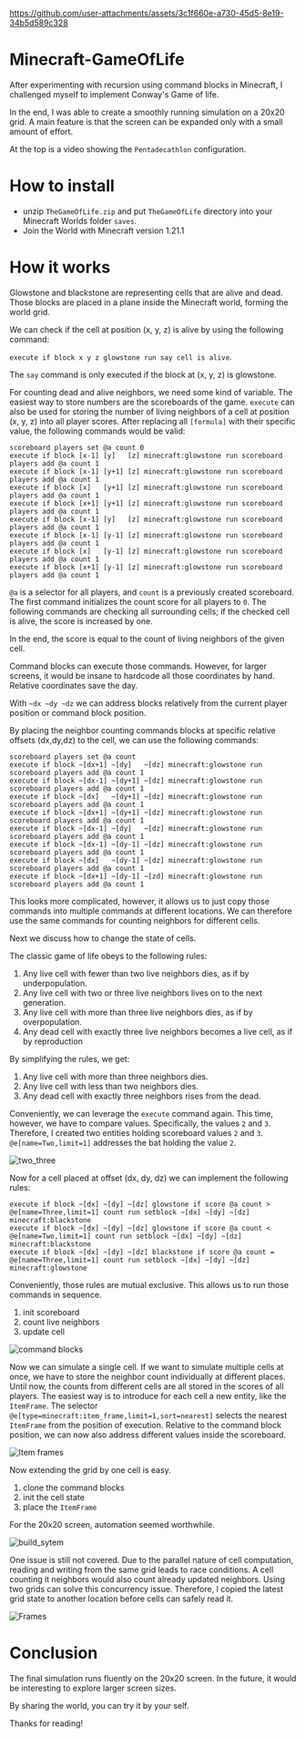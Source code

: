 <https://github.com/user-attachments/assets/3c1f660e-a730-45d5-8e19-34b5d589c328>

# Minecraft-GameOfLife

After experimenting with recursion using command blocks in Minecraft, I challenged myself to implement Conway's Game of life.

In the end, I was able to create a smoothly running simulation on a 20x20 grid.
A main feature is that the screen can be expanded only with a small amount of effort.

At the top is a video showing the `Pentadecathlon` configuration.

# How to install

- unzip `TheGameOfLife.zip` and put `TheGameOfLife` directory into your Minecraft Worlds folder `saves`.
- Join the World with Minecraft version 1.21.1

# How it works

Glowstone and blackstone are representing cells that are alive and dead.
Those blocks are placed in a plane inside the Minecraft world, forming the world grid.



We can check if the cell at position (x, y, z) is alive by using the following command:

`execute if block x y z glowstone run say cell is alive`.

The `say` command is only executed if the block at (x, y, z) is glowstone.

For counting dead and alive neighbors, we need some kind of variable. 
The easiest way to store numbers are the scoreboards of the game. 
`execute` can also be used for storing the number of living neighbors of a cell at position (x, y, z) into all player scores.
After replacing all `[formula]` with their specific value, the following commands would be valid:

```
scoreboard players set @a count 0
execute if block [x-1] [y]   [z] minecraft:glowstone run scoreboard players add @a count 1
execute if block [x-1] [y+1] [z] minecraft:glowstone run scoreboard players add @a count 1
execute if block [x]   [y+1] [z] minecraft:glowstone run scoreboard players add @a count 1
execute if block [x+1] [y+1] [z] minecraft:glowstone run scoreboard players add @a count 1
execute if block [x-1] [y]   [z] minecraft:glowstone run scoreboard players add @a count 1
execute if block [x-1] [y-1] [z] minecraft:glowstone run scoreboard players add @a count 1
execute if block [x]   [y-1] [z] minecraft:glowstone run scoreboard players add @a count 1
execute if block [x+1] [y-1] [z] minecraft:glowstone run scoreboard players add @a count 1
```

`@a` is a selector for all players, and `count` is a previously created scoreboard.
The first command initializes the count score for all players to `0`.
The following commands are checking all surrounding cells; if the checked cell is alive, the score is increased by one.

In the end, the score is equal to the count of living neighbors of the given cell.

Command blocks can execute those commands.
However, for larger screens, it would be insane to hardcode all those coordinates by hand.
Relative coordinates save the day.

With `~dx ~dy ~dz` we can address blocks relatively from the current player position or command block position.

By placing the neighbor counting commands blocks at specific relative offsets (dx,dy,dz) to the cell, we can use the following commands:

```
scoreboard players set @a count
execute if block ~[dx+1] ~[dy]   ~[dz] minecraft:glowstone run scoreboard players add @a count 1
execute if block ~[dx-1] ~[dy+1] ~[dz] minecraft:glowstone run scoreboard players add @a count 1
execute if block ~[dx]   ~[dy+1] ~[dz] minecraft:glowstone run scoreboard players add @a count 1
execute if block ~[dx+1] ~[dy+1] ~[dz] minecraft:glowstone run scoreboard players add @a count 1
execute if block ~[dx-1] ~[dy]   ~[dz] minecraft:glowstone run scoreboard players add @a count 1
execute if block ~[dx-1] ~[dy-1] ~[dz] minecraft:glowstone run scoreboard players add @a count 1
execute if block ~[dx]   ~[dy-1] ~[dz] minecraft:glowstone run scoreboard players add @a count 1
execute if block ~[dx+1] ~[dy-1] ~[zd] minecraft:glowstone run scoreboard players add @a count 1
```

This looks more complicated, however, it allows us to just copy those commands into multiple commands at different locations.
We can therefore use the same commands for counting neighbors for different cells.

Next we discuss how to change the state of cells.

The classic game of life obeys to the following rules:

1. Any live cell with fewer than two live neighbors dies, as if by underpopulation.
2. Any live cell with two or three live neighbors lives on to the next generation.
3. Any live cell with more than three live neighbors dies, as if by overpopulation.
4. Any dead cell with exactly three live neighbors becomes a live cell, as if by reproduction

By simplifying the rules, we get:

1. Any live cell with more than three neighbors dies.
2. Any live cell with less than two neighbors dies.
3. Any dead cell with exactly three neighbors rises from the dead.

Conveniently, we can leverage the `execute` command again.
This time, however, we have to compare values.
Specifically, the values `2` and `3`.
Therefore, I created two entities holding scoreboard values `2` and `3`.
`@e[name=Two,limit=1]` addresses the bat holding the value `2`.

![two_three](https://github.com/user-attachments/assets/c02f664d-c180-4aa7-882e-38841f6dc241)

Now for a cell placed at offset (dx, dy, dz) we can implement the following rules:

```
execute if block ~[dx] ~[dy] ~[dz] glowstone if score @a count > @e[name=Three,limit=1] count run setblock ~[dx] ~[dy] ~[dz] minecraft:blackstone
execute if block ~[dx] ~[dy] ~[dz] glowstone if score @a count < @e[name=Two,limit=1] count run setblock ~[dx] ~[dy] ~[dz] minecraft:blackstone
execute if block ~[dx] ~[dy] ~[dz] blackstone if score @a count = @e[name=Three,limit=1] count run setblock ~[dx] ~[dy] ~[dz] minecraft:glowstone
```

Conveniently, those rules are mutual exclusive.
This allows us to run those commands in sequence.

1. init scoreboard
2. count live neighbors
3. update cell

![command blocks](https://github.com/user-attachments/assets/4972ce82-be88-4a60-ad73-dd13b212173f)

Now we can simulate a single cell.
If we want to simulate multiple cells at once, we have to store the neighbor count individually at different places.
Until now, the counts from different cells are all stored in the scores of all players.
The easiest way is to introduce for each cell a new entity, like the `ItemFrame`.
The selector `@e[type=minecraft:item_frame,limit=1,sort=nearest]` selects the nearest `ItemFrame` from the position of execution.
Relative to the command block position, we can now also address different values inside the scoreboard.

![Item frames](https://github.com/user-attachments/assets/1940732c-f6f0-44e9-9486-f0efcdda5b0c)

Now extending the grid by one cell is easy.

1. clone the command blocks
2. init the cell state
3. place the `ItemFrame`

For the 20x20 screen, automation seemed worthwhile.

![build_sytem](https://github.com/user-attachments/assets/7eb0baf7-caca-437e-b1c5-0093e53f5417)

One issue is still not covered.
Due to the parallel nature of cell computation, reading and writing from the same grid leads to race conditions.
A cell counting it neighbors would also count already updated neighbors.
Using two grids can solve this concurrency issue.
Therefore, I copied the latest grid state to another location before cells can safely read it.

![Frames](https://github.com/user-attachments/assets/508d8e13-f942-42e6-822d-23950db3f063)

# Conclusion

The final simulation runs fluently on the 20x20 screen.
In the future, it would be interesting to explore larger screen sizes.

By sharing the world, you can try it by your self.

Thanks for reading!

